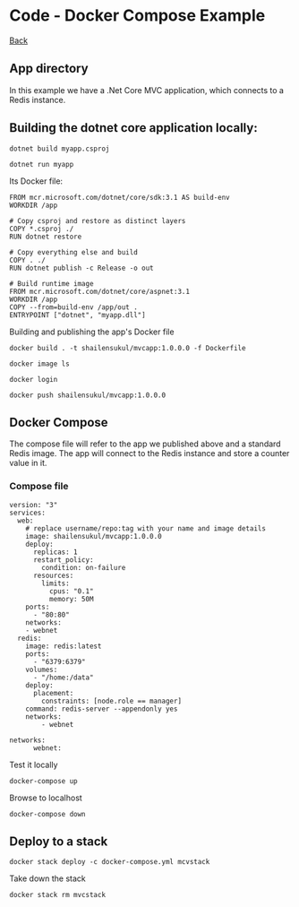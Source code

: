 # Code - Docker Compose Example

[Back](../ReadMe.md)

## App directory

In this example we have a .Net Core MVC application, which connects to a Redis instance.


## Building the dotnet core application locally:

```
dotnet build myapp.csproj
```

```
dotnet run myapp
```

Its Docker file:

```
FROM mcr.microsoft.com/dotnet/core/sdk:3.1 AS build-env
WORKDIR /app

# Copy csproj and restore as distinct layers
COPY *.csproj ./
RUN dotnet restore

# Copy everything else and build
COPY . ./
RUN dotnet publish -c Release -o out

# Build runtime image
FROM mcr.microsoft.com/dotnet/core/aspnet:3.1
WORKDIR /app
COPY --from=build-env /app/out .
ENTRYPOINT ["dotnet", "myapp.dll"]
```

Building and publishing the app's Docker file

```
docker build . -t shailensukul/mvcapp:1.0.0.0 -f Dockerfile
```

```
docker image ls
```

```
docker login
```

```
docker push shailensukul/mvcapp:1.0.0.0
```

## Docker Compose

The compose file will refer to the app we published above and a standard Redis image.
The app will connect to the Redis instance and store a counter value in it.

### Compose file
```
version: "3"
services:
  web:
    # replace username/repo:tag with your name and image details
    image: shailensukul/mvcapp:1.0.0.0
    deploy:
      replicas: 1
      restart_policy:
        condition: on-failure
      resources:
        limits:
          cpus: "0.1"
          memory: 50M
    ports:
      - "80:80"
    networks:
    - webnet
  redis:
    image: redis:latest
    ports:
      - "6379:6379"
    volumes:
      - "/home:/data"
    deploy:
      placement:
        constraints: [node.role == manager]
    command: redis-server --appendonly yes
    networks:
        - webnet

networks:
      webnet:
```

Test it locally

```
docker-compose up
```

Browse to localhost

```
docker-compose down
```

## Deploy to a stack

```
docker stack deploy -c docker-compose.yml mcvstack
```

Take down the stack
```
docker stack rm mvcstack
```
